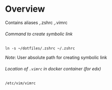 # Overview
Contains aliases ,.zshrc ,.vimrc
###### Command to create symbolic link
```
ln -s ~/dotfiles/.zshrc ~/.zshrc
```

*Note*: User absolute path for creating symbolic link


###### Location of `.vimrc` in docker container (for edx)
```
/etc/vim/vimrc
```
